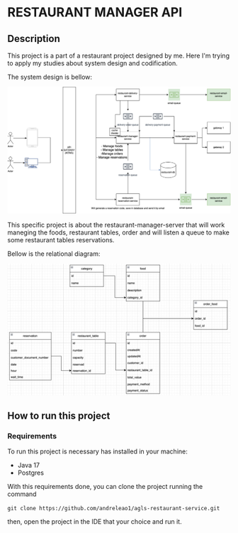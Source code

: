 # RESTAURANT MANAGER API

## Description

This project is a part of a restaurant project designed by me.
Here I'm trying to apply my studies about system design and codification.

The system design is bellow:

![system_design](/files/system_design.png)

This specific project is about the restaurant-manager-server
that will work maneging the foods, restaurant tables, order and
will listen a queue to make some restaurant tables reservations.

Bellow is the relational diagram:

![relational_diagram](/files/relational_diagram.jpeg)

## How to run this project

### Requirements

To run this project is necessary has installed in your machine:

- Java 17
- Postgres

With this requirements done, you can clone the project running
the command 

`git clone https://github.com/andreleao1/agls-restaurant-service.git`

then, open the project in the IDE that your choice and run it.

